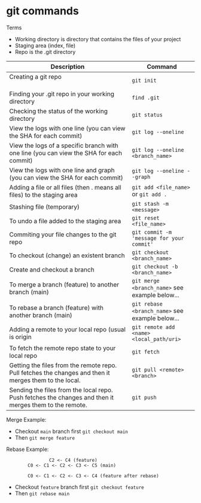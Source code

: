 # git commands

Terms
- Working directory is directory that contains the files of your project
- Staging area (index, file)
- Repo is the .git directory

| Description                                                                                                  | Command                                                                   |
| ------------------------------------------------------------------------------------------------------------ | ------------------------------------------------------------------------- |
| Creating a git repo                                                                                          | ```git init```                                                            |
| Finding your .git repo in your working directory                                                             | ```find .git```                                                           |
| Checking the status of the working directory                                                                 | ```git status```                                                          |
| View the logs with one line (you can view the SHA for each commit)                                           | ```git log --oneline```                                                   |
| View the logs of a specific branch with one line (you can view the SHA for each commit)                      | ```git log --oneline <branch_name>```                                     |
| View the logs with one line and graph (you can view the SHA for each commit)                                 | ```git log --oneline --graph```                                           |
| Adding a file or all files (then . means all files) to the staging area                                      | ```git add <file_name>``` or ```git add .```                              |
| Stashing file (temporary)                                                                                    | ```git stash -m <message>```                                              |
| To undo a file added to the staging area                                                                     | ```git reset <file_name>```                                               |
| Commiting your file changes to the git repo                                                                  | ```git commit -m 'message for your commit'```                             |
| To checkout (change) an existent branch                                                                      | ```git checkout <branch_name>```                                          |
| Create and checkout a branch                                                                                 | ```git checkout -b <branch_name>```                                       |
| To merge a branch (feature) to another branch (main)                                                         | ```git merge <branch_name>```  see example below...                       |
| To rebase a branch (feature) with another branch (main)                                                      | ```git rebase <branch_name>``` see example below...                       |
| Adding a remote to your local repo (usual <name> is origin                                                   | ```git remote add <name> <local_path/uri>```                              |
| To fetch the remote repo state to your local repo                                                            | ```git fetch```                                                           |
| Getting the files from the remote repo. Pull fetches the changes and then it merges them to the local.       | ```git pull <remote> <branch>```                                          |
| Sending the files from the local repo. Push fetches the changes and then it merges them to the remote.       | ```git push```                                                            |

Merge Example:
 + Checkout `main` branch first ```git checkout main``` 
 + Then ```git merge feature```

   
Rebase Example:

                    C2 <- C4 (feature)
            C0 <- C1 <- C2 <- C3 <- C5 (main)

            C0 <- C1 <- C2 <- C3 <- C4 (feature after rebase)

  + Checkout `feature` branch first ```git checkout feature```
  + Then ```git rebase main```





